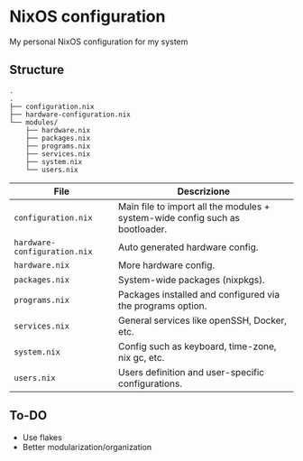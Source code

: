 # NixOS configuration
My personal NixOS configuration for my system


## Structure
```
.
.
├── configuration.nix
├── hardware-configuration.nix
└── modules/
    ├── hardware.nix
    ├── packages.nix
    ├── programs.nix
    ├── services.nix
    ├── system.nix
    └── users.nix
```
| File                           | Descrizione                                                                  |
|--------------------------------|------------------------------------------------------------------------------|
| `configuration.nix`            | Main file to import all the modules + system-wide config such as bootloader. |
| `hardware-configuration.nix`   | Auto generated hardware config.                                              |
| `hardware.nix`                 | More hardware config.                                                        |
| `packages.nix`                 | System-wide packages (nixpkgs).                                              |
| `programs.nix`                 | Packages installed and configured via the programs option.                   |
| `services.nix`                 | General services like openSSH, Docker, etc.                                  |
| `system.nix`                   | Config such as keyboard, time-zone, nix gc, etc.                             |
| `users.nix`                    | Users definition and user-specific configurations.                           |


## To-DO
- Use flakes
- Better modularization/organization